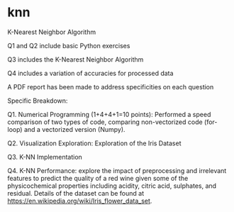 # knn
K-Nearest Neighbor Algorithm


Q1 and Q2 include basic Python exercises

Q3 includes the K-Nearest Neighbor Algorithm

Q4 includes a variation of accuracies for processed data

A PDF report has been made to address specificities on each question

Specific Breakdown:

Q1. Numerical Programming (1+4+4+1=10 points): Performed a speed comparison of two types of code, comparing non-vectorized code (for-loop) and a
vectorized version (Numpy). 

Q2. Visualization Exploration: Exploration of the Iris Dataset

Q3. K-NN Implementation

Q4. K-NN Performance: explore the impact of preprocessing and irrelevant features to predict the quality of a red wine given some
of the physicochemical properties including acidity, citric acid, sulphates, and residual.
Details of the dataset can be found at https://en.wikipedia.org/wiki/Iris_flower_data_set.
